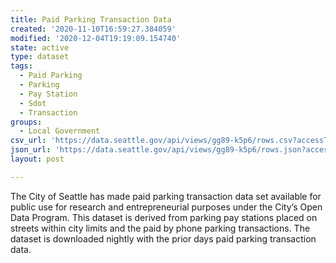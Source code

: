 ```yaml
---
title: Paid Parking Transaction Data
created: '2020-11-10T16:59:27.384059'
modified: '2020-12-04T19:19:09.154740'
state: active
type: dataset
tags:
  - Paid Parking
  - Parking
  - Pay Station
  - Sdot
  - Transaction
groups:
  - Local Government
csv_url: 'https://data.seattle.gov/api/views/gg89-k5p6/rows.csv?accessType=DOWNLOAD'
json_url: 'https://data.seattle.gov/api/views/gg89-k5p6/rows.json?accessType=DOWNLOAD'
layout: post

---
```

The City of Seattle has made paid parking transaction data set available for public use for research and entrepreneurial purposes under the City’s Open Data Program.  This dataset is derived from parking pay stations placed on streets within city limits and the paid by phone parking transactions.  The dataset is downloaded nightly with the prior days paid parking transaction data.
